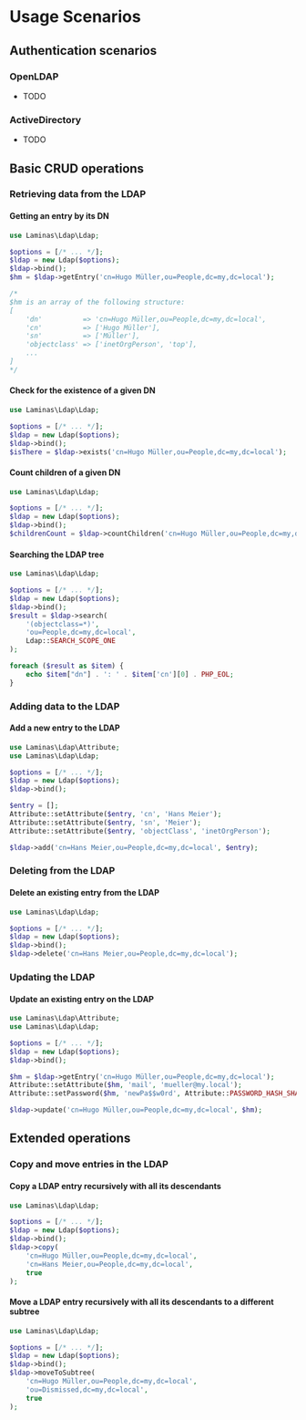 # Usage Scenarios

## Authentication scenarios

### OpenLDAP

- TODO

### ActiveDirectory

- TODO

## Basic CRUD operations

### Retrieving data from the LDAP

#### Getting an entry by its DN

```php
use Laminas\Ldap\Ldap;

$options = [/* ... */];
$ldap = new Ldap($options);
$ldap->bind();
$hm = $ldap->getEntry('cn=Hugo Müller,ou=People,dc=my,dc=local');

/*
$hm is an array of the following structure:
[
    'dn'          => 'cn=Hugo Müller,ou=People,dc=my,dc=local',
    'cn'          => ['Hugo Müller'],
    'sn'          => ['Müller'],
    'objectclass' => ['inetOrgPerson', 'top'],
    ...
]
*/
```

#### Check for the existence of a given DN

```php
use Laminas\Ldap\Ldap;

$options = [/* ... */];
$ldap = new Ldap($options);
$ldap->bind();
$isThere = $ldap->exists('cn=Hugo Müller,ou=People,dc=my,dc=local');
```

#### Count children of a given DN

```php
use Laminas\Ldap\Ldap;

$options = [/* ... */];
$ldap = new Ldap($options);
$ldap->bind();
$childrenCount = $ldap->countChildren('cn=Hugo Müller,ou=People,dc=my,dc=local');
```

#### Searching the LDAP tree

```php
use Laminas\Ldap\Ldap;

$options = [/* ... */];
$ldap = new Ldap($options);
$ldap->bind();
$result = $ldap->search(
    '(objectclass=*)',
    'ou=People,dc=my,dc=local',
    Ldap::SEARCH_SCOPE_ONE
);

foreach ($result as $item) {
    echo $item["dn"] . ': ' . $item['cn'][0] . PHP_EOL;
}
```

### Adding data to the LDAP

#### Add a new entry to the LDAP

```php
use Laminas\Ldap\Attribute;
use Laminas\Ldap\Ldap;

$options = [/* ... */];
$ldap = new Ldap($options);
$ldap->bind();

$entry = [];
Attribute::setAttribute($entry, 'cn', 'Hans Meier');
Attribute::setAttribute($entry, 'sn', 'Meier');
Attribute::setAttribute($entry, 'objectClass', 'inetOrgPerson');

$ldap->add('cn=Hans Meier,ou=People,dc=my,dc=local', $entry);
```

### Deleting from the LDAP

#### Delete an existing entry from the LDAP

```php
use Laminas\Ldap\Ldap;

$options = [/* ... */];
$ldap = new Ldap($options);
$ldap->bind();
$ldap->delete('cn=Hans Meier,ou=People,dc=my,dc=local');
```

### Updating the LDAP

#### Update an existing entry on the LDAP

```php
use Laminas\Ldap\Attribute;
use Laminas\Ldap\Ldap;

$options = [/* ... */];
$ldap = new Ldap($options);
$ldap->bind();

$hm = $ldap->getEntry('cn=Hugo Müller,ou=People,dc=my,dc=local');
Attribute::setAttribute($hm, 'mail', 'mueller@my.local');
Attribute::setPassword($hm, 'newPa$$w0rd', Attribute::PASSWORD_HASH_SHA1);

$ldap->update('cn=Hugo Müller,ou=People,dc=my,dc=local', $hm);
```

## Extended operations

### Copy and move entries in the LDAP

#### Copy a LDAP entry recursively with all its descendants

```php
use Laminas\Ldap\Ldap;

$options = [/* ... */];
$ldap = new Ldap($options);
$ldap->bind();
$ldap->copy(
    'cn=Hugo Müller,ou=People,dc=my,dc=local',
    'cn=Hans Meier,ou=People,dc=my,dc=local',
    true
);
```

#### Move a LDAP entry recursively with all its descendants to a different subtree

```php
use Laminas\Ldap\Ldap;

$options = [/* ... */];
$ldap = new Ldap($options);
$ldap->bind();
$ldap->moveToSubtree(
    'cn=Hugo Müller,ou=People,dc=my,dc=local',
    'ou=Dismissed,dc=my,dc=local',
    true
);
```
